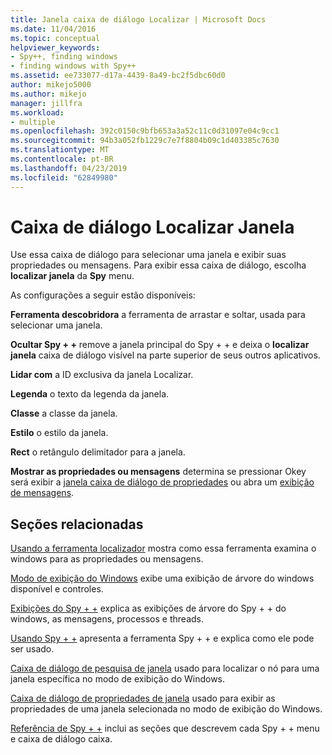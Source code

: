```yaml
---
title: Janela caixa de diálogo Localizar | Microsoft Docs
ms.date: 11/04/2016
ms.topic: conceptual
helpviewer_keywords:
- Spy++, finding windows
- finding windows with Spy++
ms.assetid: ee733077-d17a-4439-8a49-bc2f5dbc60d0
author: mikejo5000
ms.author: mikejo
manager: jillfra
ms.workload:
- multiple
ms.openlocfilehash: 392c0150c9bfb653a3a52c11c0d31097e04c9cc1
ms.sourcegitcommit: 94b3a052fb1229c7e7f8804b09c1d403385c7630
ms.translationtype: MT
ms.contentlocale: pt-BR
ms.lasthandoff: 04/23/2019
ms.locfileid: "62849980"
---
```

# <a name="find-window-dialog-box"></a>Caixa de diálogo Localizar Janela
Use essa caixa de diálogo para selecionar uma janela e exibir suas propriedades ou mensagens. Para exibir essa caixa de diálogo, escolha **localizar janela** da **Spy** menu.

 As configurações a seguir estão disponíveis:

 **Ferramenta descobridora** a ferramenta de arrastar e soltar, usada para selecionar uma janela.

 **Ocultar Spy + +** remove a janela principal do Spy + + e deixa o **localizar janela** caixa de diálogo visível na parte superior de seus outros aplicativos.

 **Lidar com** a ID exclusiva da janela Localizar.

 **Legenda** o texto da legenda da janela.

 **Classe** a classe da janela.

 **Estilo** o estilo da janela.

 **Rect** o retângulo delimitador para a janela.

 **Mostrar as propriedades ou mensagens** determina se pressionar Okey será exibir a [janela caixa de diálogo de propriedades](../debugger/window-properties-dialog-box.md) ou abra um [exibição de mensagens](../debugger/messages-view.md).

## <a name="related-sections"></a>Seções relacionadas
 [Usando a ferramenta localizador](../debugger/how-to-use-the-finder-tool.md) mostra como essa ferramenta examina o windows para as propriedades ou mensagens.

 [Modo de exibição do Windows](../debugger/windows-view.md) exibe uma exibição de árvore do windows disponível e controles.

 [Exibições do Spy + +](../debugger/spy-increment-views.md) explica as exibições de árvore do Spy + + do windows, as mensagens, processos e threads.

 [Usando Spy + +](../debugger/using-spy-increment.md) apresenta a ferramenta Spy + + e explica como ele pode ser usado.

 [Caixa de diálogo de pesquisa de janela](../debugger/window-search-dialog-box.md) usado para localizar o nó para uma janela específica no modo de exibição do Windows.

 [Caixa de diálogo de propriedades de janela](../debugger/window-properties-dialog-box.md) usado para exibir as propriedades de uma janela selecionada no modo de exibição do Windows.

 [Referência de Spy + +](../debugger/spy-increment-reference.md) inclui as seções que descrevem cada Spy + + menu e caixa de diálogo caixa.